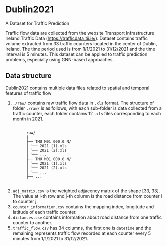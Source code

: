 # Dublin2021
A Dataset for Traffic Prediction

Traffic flow data are collected from the website Transport Infrastructure Ireland Traffic Data (https://trafficdata.tii.ie/). Dataset contains traffic volume extracted from 33 traffic counters located in the center of Dublin, Ireland. The time period used is from 1/1/2021 to 31/12/2021 and the time interval is 5 minutes. This dataset can be applied to traffic prediction problems, especially using GNN-based approaches.

## Data structure
Dublin2021 contains multiple data files related to spatial and temporal features of traffic flow
<ol>
  <li>
    <code>./raw/</code> contains raw traffic flow data in <code>.xls</code> format. The structure of folder <code>./raw/</code> is as follows, with each sub-folder is data collected from a traffic counter, each folder contains 12 <code>.xls</code> files corresponding to each month in 2021.
      <pre><code>
      raw/
      |
      ├── TMU M01 000.0 N/
      │ └── 2021 (1).xls
      │ └── 2021 (2).xls
      │ └── ...
      ├── TMU M01 000.0 N/
      │ └── 2021 (1).xls
      │ └── 2021 (2).xls
      │ └── ...
      ├── ...
      </code></pre>
  </li>
  <li>
    <code>adj_matrix.csv</code> is the weighted adjacency matrix of the shape [33, 33]. The value at i-th row and j-th column is the road distance from counter i to counter j.
  </li>
  <li>
    <code>counter_information.csv</code> contains the mapping index, longitude and latitude of each traffic counter.
  </li>
  <li>
    <code>distances.csv</code> contains information about road distance from one traffic counter to another.
  </li>
  <li>
    <code>traffic_flow.csv</code> has 34 columns, the first one is <code>datetime</code> and the remaining represents traffic flow recorded at each counter every 5 minutes from 1/1/2021 to 31/12/2021.
  </li>
</ol>


